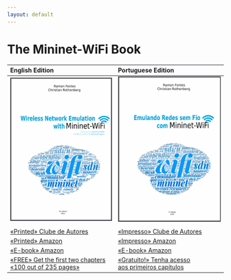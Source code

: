 ```yaml
---
layout: default
---
```


# The Mininet-WiFi Book


| **English Edition**   | **Portuguese Edition**          |
|:-------------|:------------------|
| ![Octocat](https://github.com/mininet-wifi/book/blob/master/assets/images/book-en.png?raw=true)  | ![Octocat](https://github.com/mininet-wifi/book/blob/master/assets/images/book-pt.png?raw=true) |
|   |   |
| [«Printed» Clube de Autores](https://clubedeautores.com.br/livro/wireless-network-emulation-with-mininet-wifi)           | [«Impresso» Clube de Autores](https://clubedeautores.com.br/livro/emulando-redes-sem-fio-com-mininet-wifi)  |
| [«Printed» Amazon](https://www.amazon.com/dp/6590057141?ref_=pe_3052080_397514860)          | [«Impresso» Amazon](https://www.amazon.com/dp/6590057109) |
| [«E-book» Amazon](https://www.amazon.com/dp/B082LMBZ7C)   | [«E-book» Amazon](https://www.amazon.com.br/dp/B07T372QQH) |
| [ «FREE» Get the first two chapters <br> «100 out of 235 pages»](https://github.com/mininet-wifi/book/blob/master/assets/images/mininet-wifi-ebook-preview-EN-20191212.pdf?raw=true)   | [«Gratuito!» Tenha acesso <br> aos primeiros capitulos](https://github.com/mininet-wifi/book/blob/master/assets/images/mininet-wifi-ebook-preview-PT-20191212.pdf?raw=true) |

